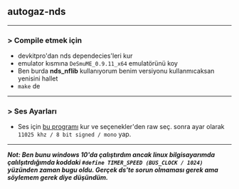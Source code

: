 ## **autogaz-nds**
------------------------------------------------
### **\> Compile etmek için**
- devkitpro'dan nds dependecies'leri kur
- emulator kısmına `DeSmuME_0.9.11_x64` emulatörünü koy
- Ben burda **nds_nflib** kullanıyorum benim versiyonu kullanmıcaksan yenisini hallet
- `make` de
-----------------------------------------------
### **\> Ses Ayarları**
- Ses için [bu programı](https://www.nch.com.au/switch/index.html
) kur ve seçenekler'den raw seç. sonra ayar olarak `11025 khz / 8 bit signed / mono` yap.
---------------------------------------------

***Not: Ben bunu windows 10'da çalıştırdım ancak linux bilgisayarımda çalılşıtrdığımda koddaki `#define TIMER_SPEED (BUS_CLOCK / 1024)` yüzünden zaman bugu oldu. Gerçek ds'te sorun olmaması gerek ama söylemem gerek diye düşündüm.***
